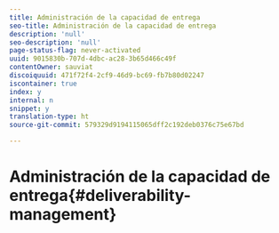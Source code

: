 ```yaml
---
title: Administración de la capacidad de entrega
seo-title: Administración de la capacidad de entrega
description: 'null'
seo-description: 'null'
page-status-flag: never-activated
uuid: 9015830b-707d-4dbc-ac28-3b65d466c49f
contentOwner: sauviat
discoiquuid: 471f72f4-2cf9-46d9-bc69-fb7b80d02247
iscontainer: true
index: y
internal: n
snippet: y
translation-type: ht
source-git-commit: 579329d9194115065dff2c192deb0376c75e67bd

---
```



# Administración de la capacidad de entrega{#deliverability-management}

